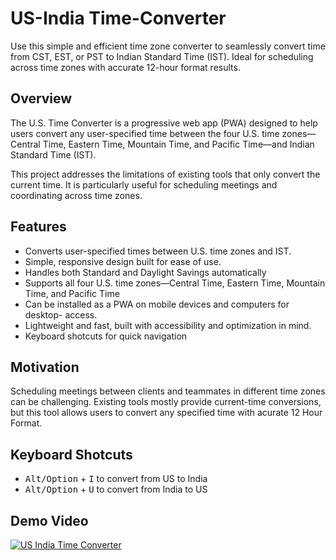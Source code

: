 # US-India Time-Converter
Use this simple and efficient time zone converter to seamlessly convert time from CST, EST, or PST to Indian Standard Time (IST). Ideal for scheduling across time zones with accurate 12-hour format results.

## Overview

The U.S. Time Converter is a progressive web app (PWA) designed to help users convert any user-specified time between the four U.S. time zones—Central Time, Eastern Time, Mountain Time, and Pacific Time—and Indian Standard Time (IST).

This project addresses the limitations of existing tools that only convert the current time. It is particularly useful for scheduling meetings and coordinating across time zones.

## Features
-	 Converts user-specified times between U.S. time zones and IST.
-	 Simple, responsive design built for ease of use.
-	 Handles both Standard and Daylight Savings automatically
-	 Supports all four U.S. time zones—Central Time, Eastern Time, Mountain Time, and Pacific Time
-	 Can be installed as a PWA on mobile devices and computers for desktop- access.
-	 Lightweight and fast, built with accessibility and optimization in mind.
-	 Keyboard shotcuts for quick navigation 

## Motivation 
Scheduling meetings between clients and teammates in different time zones can be challenging. Existing tools mostly provide current-time conversions, but this tool allows users to convert any specified time with acurate 12 Hour Format.

## Keyboard Shotcuts 
- <kbd>Alt/Option</kbd> + <kbd>I</kbd> to convert from US to India
- <kbd>Alt/Option</kbd> + <kbd>U</kbd> to convert from India to US

## Demo Video 
[![US India Time Converter](https://img.youtube.com/vi/w19JPgrpim0/0.jpg)](https://youtu.be/w19JPgrpim0)

